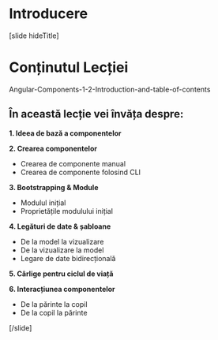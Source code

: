 # Introducere

[slide hideTitle]

# Conținutul Lecției

Angular-Components-1-2-Introduction-and-table-of-contents

## În această lecție vei învăța despre:

**1. Ideea de bază a componentelor**

**2. Crearea componentelor**
- Crearea de componente manual
- Crearea de componente folosind CLI

**3. Bootstrapping & Module**
- Modulul inițial
- Proprietățile modulului inițial

**4. Legături de date & șabloane**
- De la model la vizualizare
- De la vizualizare la model
- Legare de date bidirecțională

**5. Cârlige pentru ciclul de viață**

**6. Interacțiunea componentelor**
- De la părinte la copil
- De la copil la părinte

[/slide]

